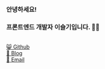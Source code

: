 ### 안녕하세요!
### 프론트엔드 개발자 이슬기입니다. 👋🏻

<br/>
<a href='https://github.com/sss5793'>😸 Github</a>
<br/>
<a href='https://velog.io/@sss5793'>📗 Blog</a>
<br/>
<a href='mailto:tmfrl002@gmail.com'>📧 Email</a>
<br/>
